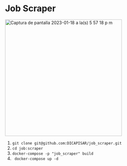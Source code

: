 # Job Scraper

<img width="382" alt="Captura de pantalla 2023-01-18 a la(s) 5 57 18 p m" src="https://user-images.githubusercontent.com/63562180/213313500-506f0053-6b21-4ccd-8010-85f770ac9442.png">

1. ``` git clone git@github.com:DICAPISAR/job_scraper.git ```
2. ``` cd job:scraper ```
3. ``` docker-compose -p "job_scraper" build ```
4. ``` docker-compose up -d```

